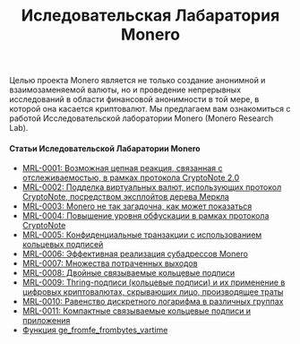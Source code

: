 ﻿---
title: Иследовательская Лабаратория Monero
weight: 05
---

Целью проекта Monero является не только создание анонимной и взаимозаменяемой валюты, но и проведение непрерывных исследований в области финансовой анонимности в той мере, в которой она касается криптовалют. Мы предлагаем вам ознакомиться с работой Исследовательской лаборатории Monero (Monero Research Lab).

#### Статьи Иследовательской Лабаратории Monero

* [MRL-0001: Возможная цепная реакция, связанная с отслеживаемостью, в рамках протокола CryptoNote 2.0](mrl-0001/)
* [MRL-0002: Подделка виртуальных валют, использующих протокол CryptoNote, посредством эксплойтов дерева Меркла](mrl-0002/)
* [MRL-0003: Monero не так загадочна, как может показаться](mrl-0003/)
* [MRL-0004: Повышение уровня обфускации в рамках протокола CryptoNote](mrl-0004/)
* [MRL-0005: Конфиденциальные транзакции с использованием кольцевых подписей](mrl-0005/)
* [MRL-0006: Эффективная реализация субадрессов Monero](mrl-0006/)
* [MRL-0007: Множества потраченных выходов](mrl-0007/)
* [MRL-0008: Двойные связываемые кольцевые подписи](mrl-0008/)
* [MRL-0009: Thring-подписи (кольцевые подписи) и их применение в цифровых криптовалютах, скрывающих лицо, производящее траты](mrl-0009/)
* [MRL-0010: Равенство дискретного логарифма в различных группах](mrl-0010/)
* [MRL-0011: Компактные связываемые кольцевые подписи и приложения](mrl-0011/)
* [Функция ge_fromfe_frombytes_vartime](ge_fromfe_frombytes_vartime/)
